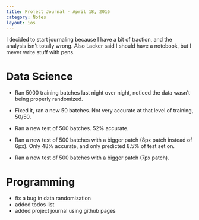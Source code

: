 ```yaml
---
title: Project Journal - April 18, 2016
category: Notes
layout: ios
---
```


I decided to start journaling because I have a bit of traction, and the analysis isn't totally wrong. Also Lacker said I should have a notebook, but I mever write stuff with pens.

# Data Science

* Ran 5000 training batches last night over night, noticed the data wasn't being properly randomized. 

* Fixed it, ran a new 50 batches. Not very accurate at that level of training, 50/50. 

* Ran a new test of 500 batches. 52% accurate.

* Ran a new test of 500 batches with a bigger patch (8px patch instead of 6px). Only 48% accurate, and only predicted 8.5% of test set on.

* Ran a new test of 500 batches with a bigger patch (7px patch). 

# Programming

 * fix a bug in data randomization
 * added todos list 
 * added project journal using github pages 

